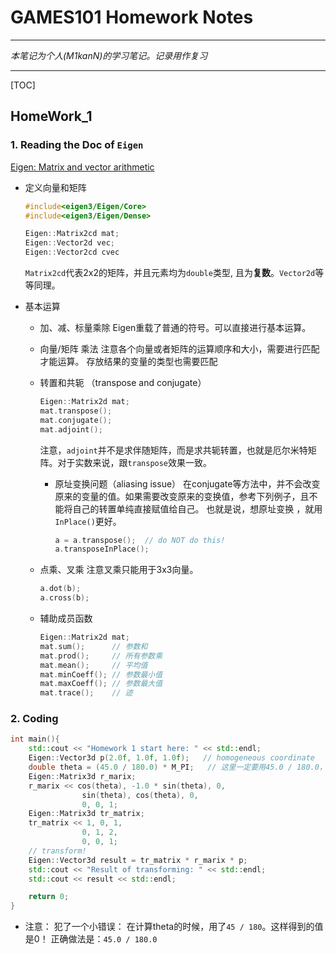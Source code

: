 # GAMES101 Homework Notes

---

*本笔记为个人(M1kanN)的学习笔记。记录用作复习*

---

[TOC]



## HomeWork_1

### 1. Reading the Doc of `Eigen`

[Eigen: Matrix and vector arithmetic](https://eigen.tuxfamily.org/dox/group__TutorialMatrixArithmetic.html)

*   定义向量和矩阵
    ```c++
    #include<eigen3/Eigen/Core>
    #include<eigen3/Eigen/Dense>
    
    Eigen::Matrix2cd mat;
    Eigen::Vector2d vec;
    Eigen::Vector2cd cvec
    ```

    `Matrix2cd`代表2x2的矩阵，并且元素均为`double`类型, 且为**复数**。`Vector2d`等等同理。

*   基本运算

    *   加、减、标量乘除
        Eigen重载了普通的符号。可以直接进行基本运算。

    *   向量/矩阵 乘法
        注意各个向量或者矩阵的运算顺序和大小，需要进行匹配才能运算。
        存放结果的变量的类型也需要匹配

    *   转置和共轭 （transpose and conjugate）
        ```c++
        Eigen::Matrix2d mat;
        mat.transpose();
        mat.conjugate();
        mat.adjoint();
        ```

        注意，`adjoint`并不是求伴随矩阵，而是求共轭转置，也就是厄尔米特矩阵。对于实数来说，跟`transpose`效果一致。

        *   原址变换问题（aliasing issue）
            在conjugate等方法中，并不会改变原来的变量的值。如果需要改变原来的变换值，参考下列例子，且不能将自己的转置单纯直接赋值给自己。
            也就是说，想原址变换 ，就用`InPlace()`更好。

            ```c++
            a = a.transpose();	// do NOT do this!
            a.transposeInPlace();
            ```

    *   点乘、叉乘
        注意叉乘只能用于3x3向量。

        ```c++
        a.dot(b);
        a.cross(b);
        ```

    *   辅助成员函数
        ```c++
        Eigen::Matrix2d mat;
        mat.sum();		// 参数和
        mat.prod();		// 所有参数乘
        mat.mean();		// 平均值
        mat.minCoeff();	// 参数最小值
        mat.maxCoeff();	// 参数最大值
        mat.trace();	// 迹
        ```

        

### 2. Coding

```c++
int main(){
    std::cout << "Homework 1 start here: " << std::endl;
    Eigen::Vector3d p(2.0f, 1.0f, 1.0f);   // homogeneous coordinate
    double theta = (45.0 / 180.0) * M_PI;   // 这里一定要用45.0 / 180.0，不然会直接向下取整！
    Eigen::Matrix3d r_marix;
    r_marix << cos(theta), -1.0 * sin(theta), 0,
                sin(theta), cos(theta), 0,
                0, 0, 1;
    Eigen::Matrix3d tr_matrix;
    tr_matrix << 1, 0, 1,
                0, 1, 2,
                0, 0, 1;
    // transform!
    Eigen::Vector3d result = tr_matrix * r_marix * p;
    std::cout << "Result of transforming: " << std::endl;
    std::cout << result << std::endl;

    return 0;
}
```

*   注意：
    犯了一个小错误：
    在计算theta的时候，用了`45 / 180`。这样得到的值是0！
    正确做法是：`45.0 / 180.0`



